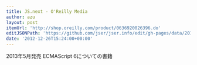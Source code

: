```yaml
---
title: JS.next - O'Reilly Media
author: azu
layout: post
itemUrl: 'http://shop.oreilly.com/product/0636920026396.do'
editJSONPath: 'https://github.com/jser/jser.info/edit/gh-pages/data/2012/12/index.json'
date: '2012-12-26T15:24:00+00:00'
---
```

2013年5月発売
ECMAScript 6についての書籍
